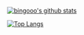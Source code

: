 [![bingooo's github stats](https://github-readme-stats.vercel.app/api?username=cheenbee&count_private=true&show_icons=true&theme=nightowl)](https://github.com/anuraghazra/github-readme-stats)

[![Top Langs](https://github-readme-stats.vercel.app/api/top-langs/?username=cheenbee)](https://github.com/anuraghazra/github-readme-stats)
